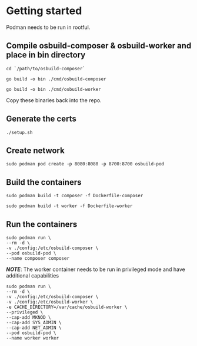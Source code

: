 # Getting started

Podman needs to be run in rootful.

## Compile osbuild-composer & osbuild-worker and place in bin directory

```
cd `/path/to/osbuild-composer`
```

```
go build -o bin ./cmd/osbuild-composer
```

```
go build -o bin ./cmd/osbuild-worker
```

Copy these binaries back into the repo.

## Generate the certs

`./setup.sh`

## Create network

```
sudo podman pod create -p 8080:8080 -p 8700:8700 osbuild-pod
```

## Build the containers

```
sudo podman build -t composer -f Dockerfile-composer
```

```
sudo podman build -t worker -f Dockerfile-worker
```

## Run the containers

```
sudo podman run \
--rm -d \
-v ./config:/etc/osbuild-composer \
--pod osbuild-pod \
--name composer composer
```

**_NOTE_**: The worker container needs to be run in privileged mode and have additional
capabilities

```
sudo podman run \
--rm -d \
-v ./config:/etc/osbuild-composer \
-v ./config:/etc/osbuild-worker \
-e CACHE_DIRECTORY=/var/cache/osbuild-worker \
--privileged \
--cap-add MKNOD \
--cap-add SYS_ADMIN \
--cap-add NET_ADMIN \
--pod osbuild-pod \
--name worker worker
```
